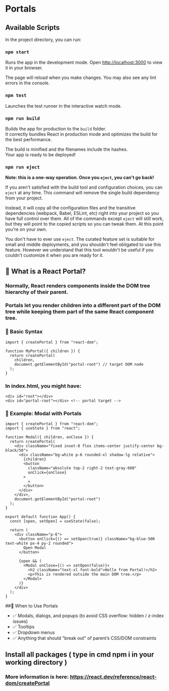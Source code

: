 # Portals

## Available Scripts

In the project directory, you can run:

### `npm start`

Runs the app in the development mode.
Open [http://localhost:3000](http://localhost:3000) to view it in your browser.

The page will reload when you make changes.
You may also see any lint errors in the console.

### `npm test`

Launches the test runner in the interactive watch mode.

### `npm run build`

Builds the app for production to the `build` folder.\
It correctly bundles React in production mode and optimizes the build for the best performance.

The build is minified and the filenames include the hashes.\
Your app is ready to be deployed!

### `npm run eject`

**Note: this is a one-way operation. Once you `eject`, you can't go back!**

If you aren't satisfied with the build tool and configuration choices, you can `eject` at any time. This command will remove the single build dependency from your project.

Instead, it will copy all the configuration files and the transitive dependencies (webpack, Babel, ESLint, etc) right into your project so you have full control over them. All of the commands except `eject` will still work, but they will point to the copied scripts so you can tweak them. At this point you're on your own.

You don't have to ever use `eject`. The curated feature set is suitable for small and middle deployments, and you shouldn't feel obligated to use this feature. However we understand that this tool wouldn't be useful if you couldn't customize it when you are ready for it.

## 🔹 What is a React Portal?

### Normally, React renders components inside the DOM tree hierarchy of their parent.
### Portals let you render children into a different part of the DOM tree while keeping them part of the same React component tree.

### 🔹 Basic Syntax
```
import { createPortal } from "react-dom";

function MyPortal({ children }) {
  return createPortal(
    children,
    document.getElementById("portal-root") // target DOM node
  );
}
```

### In index.html, you might have:
```
<div id="root"></div>
<div id="portal-root"></div> <!-- portal target -->
```
### 🔹 Example: Modal with Portals
```
import { createPortal } from "react-dom";
import { useState } from "react";

function Modal({ children, onClose }) {
  return createPortal(
    <div className="fixed inset-0 flex items-center justify-center bg-black/50">
      <div className="bg-white p-6 rounded-xl shadow-lg relative">
        {children}
        <button 
          className="absolute top-2 right-2 text-gray-600" 
          onClick={onClose}
        >
          ✕
        </button>
      </div>
    </div>,
    document.getElementById("portal-root")
  );
}

export default function App() {
  const [open, setOpen] = useState(false);

  return (
    <div className="p-6">
      <button onClick={() => setOpen(true)} className="bg-blue-500 text-white px-4 py-2 rounded">
        Open Modal
      </button>

      {open && (
        <Modal onClose={() => setOpen(false)}>
          <h2 className="text-xl font-bold">Hello from Portal!</h2>
          <p>This is rendered outside the main DOM tree.</p>
        </Modal>
      )}
    </div>
  );
}
```
##🔹 When to Use Portals
 - ✅ Modals, dialogs, and popups (to avoid CSS overflow: hidden / z-index issues)
 - ✅ Tooltips
 - ✅ Dropdown menus
 - ✅ Anything that should "break out" of parent’s CSS/DOM constraints

## Install all packages ( type in cmd npm i in your working directory )

### More information is here: https://react.dev/reference/react-dom/createPortal
